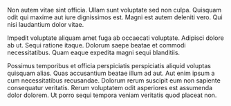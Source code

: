 Non autem vitae sint officia. Ullam sunt voluptate sed non culpa. Quisquam odit qui maxime aut iure dignissimos est. Magni est autem deleniti vero. Qui nisi laudantium dolor vitae.
 Impedit voluptate aliquam amet fuga ab occaecati voluptate. Adipisci dolore ab ut. Sequi ratione itaque. Dolorum saepe beatae et commodi necessitatibus. Quam eaque expedita magni sequi blanditiis.
 Possimus temporibus et officia perspiciatis perspiciatis aliquid voluptas quisquam alias. Quas accusantium beatae illum ad aut. Aut enim ipsum a cum necessitatibus recusandae. Dolorum rerum suscipit eum non sapiente consequatur veritatis. Rerum voluptatem odit asperiores est assumenda dolor dolorem. Ut porro sequi tempora veniam veritatis quod placeat non.